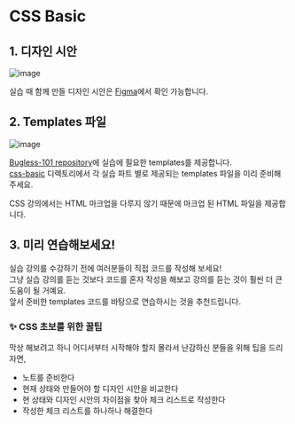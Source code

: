 # CSS Basic

## 1. 디자인 시안

![image](https://user-images.githubusercontent.com/19285811/76139894-43fa6400-6098-11ea-9961-dead30692844.png)

실습 때 함께 만들 디자인 시안은 [Figma](https://www.figma.com/file/k6aekBk53MUKUwVqRHsSVx/Bugless-CSS?node-id=0%3A1)에서 확인 가능합니다.  

## 2. Templates 파일

![image](https://user-images.githubusercontent.com/19285811/76139900-612f3280-6098-11ea-9deb-9475202f1943.png)

[Bugless-101 repository](https://github.com/rohjs/bugless-101/)에 실습에 필요한 templates를 제공합니다.  
[css-basic](https://github.com/rohjs/bugless-101/tree/master/css-basic) 디렉토리에서 각 실습 파트 별로 제공되는 templates 파일을 미리 준비해 주세요.

CSS 강의에서는 HTML 마크업을 다루지 않기 때문에 마크업 된 HTML 파일을 제공합니다.

## 3. 미리 연습해보세요!

실습 강의를 수강하기 전에 여러분들이 직접 코드를 작성해 보세요!  
그냥 실습 강의를 듣는 것보다 코드를 혼자 작성을 해보고 강의를 듣는 것이 훨씬 더 큰 도움이 될 거예요.  
앞서 준비한 templates 코드를 바탕으로 연습하시는 것을 추천드립니다. 

### ✨ CSS 초보를 위한 꿀팁

막상 해보려고 하니 어디서부터 시작해야 할지 몰라서 난감하신 분들을 위해 팁을 드리자면,

- 노트를 준비한다
- 현재 상태와 만들어야 할 디자인 시안을 비교한다
- 현 상태와 디자인 시안의 차이점을 찾아 체크 리스트로 작성한다
- 작성한 체크 리스트를 하나하나 해결한다
